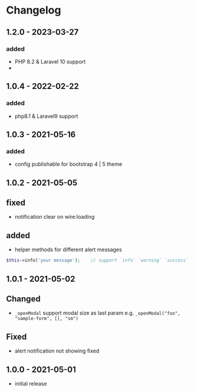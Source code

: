# Changelog

## 1.2.0 - 2023-03-27

### added
- PHP 8.2 & Laravel 10 support
- 
## 1.0.4 - 2022-02-22

### added
- php8.1 & Laravel9 support

## 1.0.3 - 2021-05-16

### added
- config publishable for bootstrap 4 | 5 theme

## 1.0.2 - 2021-05-05

## fixed

- notification clear on wire:loading

## added

- helper methods for different alert messages 
```php
$this->info('your message');	// support `info` `warning` `success` `danger`
```

## 1.0.1 - 2021-05-02

## Changed

- `_openModal` support modal size as last param e.g. `_openModal("foo", "sample-form", [], "sm")`

## Fixed

- alert notification not showing fixed

## 1.0.0 - 2021-05-01

- initial release
